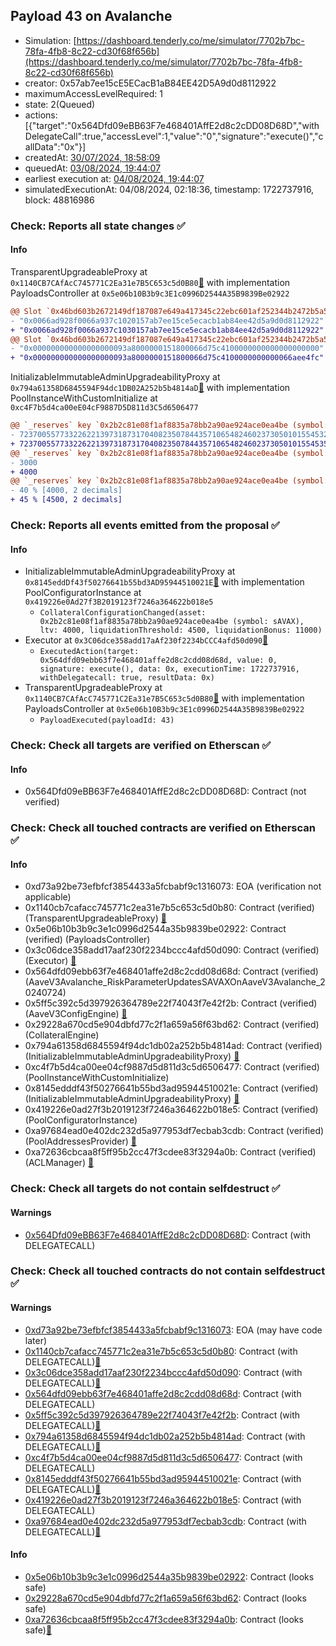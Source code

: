 ## Payload 43 on Avalanche

- Simulation: [https://dashboard.tenderly.co/me/simulator/7702b7bc-78fa-4fb8-8c22-cd30f68f656b](https://dashboard.tenderly.co/me/simulator/7702b7bc-78fa-4fb8-8c22-cd30f68f656b)
- creator: 0x57ab7ee15cE5ECacB1aB84EE42D5A9d0d8112922
- maximumAccessLevelRequired: 1
- state: 2(Queued)
- actions: [{"target":"0x564Dfd09eBB63F7e468401AffE2d8c2cDD08D68D","withDelegateCall":true,"accessLevel":1,"value":"0","signature":"execute()","callData":"0x"}]
- createdAt: [30/07/2024, 18:58:09](https://snowscan.xyz/tx/0xd29d3840f85753ef497fdebca817fff43ab7d044844ff0419b5ec1285434d3b5)
- queuedAt: [03/08/2024, 19:44:07](https://snowscan.xyz/tx/0xa065ec7db4a7b59cec3a2fce75b8a66d7995ed8965f142d5a81425c83c2493fd)
- earliest execution at: [04/08/2024, 19:44:07](https://www.epochconverter.com/countdown?q=1722800647)
- simulatedExecutionAt: 04/08/2024, 02:18:36, timestamp: 1722737916, block: 48816986
### Check: Reports all state changes :white_check_mark:

#### Info


TransparentUpgradeableProxy at `0x1140CB7CAfAcC745771C2Ea31e7B5C653c5d0B80`[:ghost:](https://github.com/bgd-labs/aave-address-book "GovernanceV3Avalanche.PAYLOADS_CONTROLLER") with implementation PayloadsController at `0x5e06b10B3b9c3E1c0996D2544A35B9839Be02922`
```diff
@@ Slot `0x46bd603b2672149df187087e649a417345c22ebc601af252344b2472b5a5fea8` @@
- "0x0066ad928f0066a937c1020157ab7ee15ce5ecacb1ab84ee42d5a9d0d8112922"
+ "0x0066ad928f0066a937c1030157ab7ee15ce5ecacb1ab84ee42d5a9d0d8112922"
@@ Slot `0x46bd603b2672149df187087e649a417345c22ebc601af252344b2472b5a5fea9` @@
- "0x000000000000000000093a8000000151800066d75c4100000000000000000000"
+ "0x000000000000000000093a8000000151800066d75c4100000000000066aee4fc"
```

InitializableImmutableAdminUpgradeabilityProxy at `0x794a61358D6845594F94dc1DB02A252b5b4814aD`[:ghost:](https://github.com/bgd-labs/aave-address-book "AaveV3Avalanche.POOL") with implementation PoolInstanceWithCustomInitialize at `0xc4F7b5d4ca00eE04cF9887D5D811d3C5d6506477`
```diff
@@ `_reserves` key `0x2b2c81e08f1af8835a78bb2a90ae924ace0ea4be (symbol: sAVAX).configuration.data` @@
- 7237005577332262213973187317040823507844357106548246023730501015545325816760
+ 7237005577332262213973187317040823507844357106548246023730501015545358585760
@@ `_reserves` key `0x2b2c81e08f1af8835a78bb2a90ae924ace0ea4be (symbol: sAVAX).configuration.data_decoded.ltv` @@
- 3000
+ 4000
@@ `_reserves` key `0x2b2c81e08f1af8835a78bb2a90ae924ace0ea4be (symbol: sAVAX).configuration.data_decoded.liquidationThreshold` @@
- 40 % [4000, 2 decimals]
+ 45 % [4500, 2 decimals]
```


### Check: Reports all events emitted from the proposal :white_check_mark:

#### Info

- InitializableImmutableAdminUpgradeabilityProxy at `0x8145eddDf43f50276641b55bd3AD95944510021E`[:ghost:](https://github.com/bgd-labs/aave-address-book "AaveV3Avalanche.POOL_CONFIGURATOR") with implementation PoolConfiguratorInstance at `0x419226e0Ad27f3B2019123f7246a364622b018e5`
  - `CollateralConfigurationChanged(asset: 0x2b2c81e08f1af8835a78bb2a90ae924ace0ea4be (symbol: sAVAX), ltv: 4000, liquidationThreshold: 4500, liquidationBonus: 11000)`
- Executor at `0x3C06dce358add17aAf230f2234bCCC4afd50d090`[:ghost:](https://github.com/bgd-labs/aave-address-book "AaveV2Avalanche.POOL_ADMIN, AaveV3Avalanche.ACL_ADMIN, GovernanceV3Avalanche.EXECUTOR_LVL_1")
  - `ExecutedAction(target: 0x564dfd09ebb63f7e468401affe2d8c2cdd08d68d, value: 0, signature: execute(), data: 0x, executionTime: 1722737916, withDelegatecall: true, resultData: 0x)`
- TransparentUpgradeableProxy at `0x1140CB7CAfAcC745771C2Ea31e7B5C653c5d0B80`[:ghost:](https://github.com/bgd-labs/aave-address-book "GovernanceV3Avalanche.PAYLOADS_CONTROLLER") with implementation PayloadsController at `0x5e06b10B3b9c3E1c0996D2544A35B9839Be02922`
  - `PayloadExecuted(payloadId: 43)`

### Check: Check all targets are verified on Etherscan :white_check_mark:

#### Info

- 0x564Dfd09eBB63F7e468401AffE2d8c2cDD08D68D: Contract (not verified) 

### Check: Check all touched contracts are verified on Etherscan :white_check_mark:

#### Info

- 0xd73a92be73efbfcf3854433a5fcbabf9c1316073: EOA (verification not applicable)
- 0x1140cb7cafacc745771c2ea31e7b5c653c5d0b80: Contract (verified) (TransparentUpgradeableProxy) [:ghost:](https://github.com/bgd-labs/aave-address-book "GovernanceV3Avalanche.PAYLOADS_CONTROLLER")
- 0x5e06b10b3b9c3e1c0996d2544a35b9839be02922: Contract (verified) (PayloadsController) 
- 0x3c06dce358add17aaf230f2234bccc4afd50d090: Contract (verified) (Executor) [:ghost:](https://github.com/bgd-labs/aave-address-book "AaveV2Avalanche.POOL_ADMIN, AaveV3Avalanche.ACL_ADMIN, GovernanceV3Avalanche.EXECUTOR_LVL_1")
- 0x564dfd09ebb63f7e468401affe2d8c2cdd08d68d: Contract (verified) (AaveV3Avalanche_RiskParameterUpdatesSAVAXOnAaveV3Avalanche_20240724) 
- 0x5ff5c392c5d397926364789e22f74043f7e42f2b: Contract (verified) (AaveV3ConfigEngine) [:ghost:](https://github.com/bgd-labs/aave-address-book "AaveV3Avalanche.CONFIG_ENGINE")
- 0x29228a670cd5e904dbfd77c2f1a659a56f63bd62: Contract (verified) (CollateralEngine) 
- 0x794a61358d6845594f94dc1db02a252b5b4814ad: Contract (verified) (InitializableImmutableAdminUpgradeabilityProxy) [:ghost:](https://github.com/bgd-labs/aave-address-book "AaveV3Avalanche.POOL")
- 0xc4f7b5d4ca00ee04cf9887d5d811d3c5d6506477: Contract (verified) (PoolInstanceWithCustomInitialize) 
- 0x8145edddf43f50276641b55bd3ad95944510021e: Contract (verified) (InitializableImmutableAdminUpgradeabilityProxy) [:ghost:](https://github.com/bgd-labs/aave-address-book "AaveV3Avalanche.POOL_CONFIGURATOR")
- 0x419226e0ad27f3b2019123f7246a364622b018e5: Contract (verified) (PoolConfiguratorInstance) 
- 0xa97684ead0e402dc232d5a977953df7ecbab3cdb: Contract (verified) (PoolAddressesProvider) [:ghost:](https://github.com/bgd-labs/aave-address-book "AaveV3Avalanche.POOL_ADDRESSES_PROVIDER")
- 0xa72636cbcaa8f5ff95b2cc47f3cdee83f3294a0b: Contract (verified) (ACLManager) [:ghost:](https://github.com/bgd-labs/aave-address-book "AaveV3Avalanche.ACL_MANAGER")

### Check: Check all targets do not contain selfdestruct :white_check_mark:

#### Warnings

- [0x564Dfd09eBB63F7e468401AffE2d8c2cDD08D68D](https://snowscan.xyz/address/0x564Dfd09eBB63F7e468401AffE2d8c2cDD08D68D): Contract (with DELEGATECALL)

### Check: Check all touched contracts do not contain selfdestruct :white_check_mark:

#### Warnings

- [0xd73a92be73efbfcf3854433a5fcbabf9c1316073](https://snowscan.xyz/address/0xd73a92be73efbfcf3854433a5fcbabf9c1316073): EOA (may have code later)
- [0x1140cb7cafacc745771c2ea31e7b5c653c5d0b80](https://snowscan.xyz/address/0x1140cb7cafacc745771c2ea31e7b5c653c5d0b80): Contract (with DELEGATECALL)[:ghost:](https://github.com/bgd-labs/aave-address-book "GovernanceV3Avalanche.PAYLOADS_CONTROLLER")
- [0x3c06dce358add17aaf230f2234bccc4afd50d090](https://snowscan.xyz/address/0x3c06dce358add17aaf230f2234bccc4afd50d090): Contract (with DELEGATECALL)[:ghost:](https://github.com/bgd-labs/aave-address-book "AaveV2Avalanche.POOL_ADMIN, AaveV3Avalanche.ACL_ADMIN, GovernanceV3Avalanche.EXECUTOR_LVL_1")
- [0x564dfd09ebb63f7e468401affe2d8c2cdd08d68d](https://snowscan.xyz/address/0x564dfd09ebb63f7e468401affe2d8c2cdd08d68d): Contract (with DELEGATECALL)
- [0x5ff5c392c5d397926364789e22f74043f7e42f2b](https://snowscan.xyz/address/0x5ff5c392c5d397926364789e22f74043f7e42f2b): Contract (with DELEGATECALL)[:ghost:](https://github.com/bgd-labs/aave-address-book "AaveV3Avalanche.CONFIG_ENGINE")
- [0x794a61358d6845594f94dc1db02a252b5b4814ad](https://snowscan.xyz/address/0x794a61358d6845594f94dc1db02a252b5b4814ad): Contract (with DELEGATECALL)[:ghost:](https://github.com/bgd-labs/aave-address-book "AaveV3Avalanche.POOL")
- [0xc4f7b5d4ca00ee04cf9887d5d811d3c5d6506477](https://snowscan.xyz/address/0xc4f7b5d4ca00ee04cf9887d5d811d3c5d6506477): Contract (with DELEGATECALL)
- [0x8145edddf43f50276641b55bd3ad95944510021e](https://snowscan.xyz/address/0x8145edddf43f50276641b55bd3ad95944510021e): Contract (with DELEGATECALL)[:ghost:](https://github.com/bgd-labs/aave-address-book "AaveV3Avalanche.POOL_CONFIGURATOR")
- [0x419226e0ad27f3b2019123f7246a364622b018e5](https://snowscan.xyz/address/0x419226e0ad27f3b2019123f7246a364622b018e5): Contract (with DELEGATECALL)
- [0xa97684ead0e402dc232d5a977953df7ecbab3cdb](https://snowscan.xyz/address/0xa97684ead0e402dc232d5a977953df7ecbab3cdb): Contract (with DELEGATECALL)[:ghost:](https://github.com/bgd-labs/aave-address-book "AaveV3Avalanche.POOL_ADDRESSES_PROVIDER")

#### Info

- [0x5e06b10b3b9c3e1c0996d2544a35b9839be02922](https://snowscan.xyz/address/0x5e06b10b3b9c3e1c0996d2544a35b9839be02922): Contract (looks safe)
- [0x29228a670cd5e904dbfd77c2f1a659a56f63bd62](https://snowscan.xyz/address/0x29228a670cd5e904dbfd77c2f1a659a56f63bd62): Contract (looks safe)
- [0xa72636cbcaa8f5ff95b2cc47f3cdee83f3294a0b](https://snowscan.xyz/address/0xa72636cbcaa8f5ff95b2cc47f3cdee83f3294a0b): Contract (looks safe)[:ghost:](https://github.com/bgd-labs/aave-address-book "AaveV3Avalanche.ACL_MANAGER")

